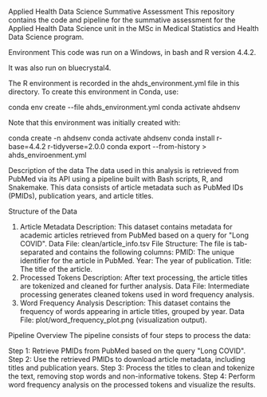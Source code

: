 Applied Health Data Science Summative Assessment
This repository contains the code and pipeline for the summative assessment for the Applied Health Data Science unit in the MSc in Medical Statistics and Health Data Science program.

Environment
This code was run on a Windows, in bash and R version 4.4.2.

It was also run on bluecrystal4.

The R environment is recorded in the ahds_environment.yml file in this directory. To create this environment in Conda, use:

conda env create --file ahds_environment.yml
conda activate ahdsenv

Note that this environment was initially created with:

conda create -n ahdsenv
conda activate ahdsenv
conda install r-base=4.4.2 r-tidyverse=2.0.0 
conda export --from-history > ahds_enviroenment.yml

Description of the data
The data used in this analysis is retrieved from PubMed via its API using a pipeline built with Bash scripts, R, and Snakemake. This data consists of article metadata such as PubMed IDs (PMIDs), publication years, and article titles.

Structure of the Data
1. Article Metadata
Description: This dataset contains metadata for academic articles retrieved from PubMed based on a query for "Long COVID".
Data File: clean/article_info.tsv
File Structure:
The file is tab-separated and contains the following columns:
PMID: The unique identifier for the article in PubMed.
Year: The year of publication.
Title: The title of the article.
2. Processed Tokens
Description: After text processing, the article titles are tokenized and cleaned for further analysis.
Data File: Intermediate processing generates cleaned tokens used in word frequency analysis.
3. Word Frequency Analysis
Description: This dataset contains the frequency of words appearing in article titles, grouped by year.
Data File: plot/word_frequency_plot.png (visualization output).

Pipeline Overview
The pipeline consists of four steps to process the data:

Step 1: Retrieve PMIDs from PubMed based on the query "Long COVID".
Step 2: Use the retrieved PMIDs to download article metadata, including titles and publication years.
Step 3: Process the titles to clean and tokenize the text, removing stop words and non-informative tokens.
Step 4: Perform word frequency analysis on the processed tokens and visualize the results.


